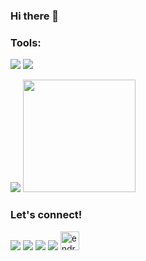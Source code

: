 ### Hi there 👋

<!--
**endrose/endrose** is a ✨ _special_ ✨ repository because its `README.md` (this file) appears on your GitHub profile.

Here are some ideas to get you started:

- 🔭 I’m currently working on ...
- 🌱 I’m currently learning ...
- 👯 I’m looking to collaborate on ...
- 🤔 I’m looking for help with ...
- 💬 Ask me about ...
- 📫 How to reach me: ...
- 😄 Pronouns: ...
- ⚡ Fun fact: ...
-->

### Tools:
<p>
   <img src="https://img.shields.io/badge/Text%20Editor-Visual%20Studio%20Code-blue?&logo=visual%20studio%20code&logoColor=blue" />
   <img src="https://gpvc.arturio.dev/endrose" />
</p>
   

<p>
  <img src="https://github-readme-stats.vercel.app/api?username=endrose&hide=contribs,prs&show_icons=true&hide_border=true&title_color=000" />
  <img src="https://github-readme-stats.vercel.app/api/top-langs/?username=endrose&layout=compact" height=180 />
</p>

### Let's connect!
<p>
    <a href="https://www.linkedin.com/in/endros-endros-44633811a/" target="blank"><img src="https://img.shields.io/badge/endros-20302f?style=flat&logo=linkedin" /></a>
    <a href="http://profile.endrose.my.id/" target="blank"><img src="https://img.shields.io/badge/endrose-20302f?style=flat&logo=githubio" /></a>
    <a href="https://dribbble.com/endros" target="blank"><img src="https://img.shields.io/badge/endros-20302f?style=flat&logo=dribbble" /></a>
    <a href="https://www.youtube.com/channel/UCVK33c144Ij_nxFZrxjt_Hg" target="blank"><img src="https://img.shields.io/badge/Dokumentasi Channel-20302f?style=flat&logo=youtube" /></a>
    <a href="https://dev.to/endrose"><img src="https://d2fltix0v2e0sb.cloudfront.net/dev-badge.svg" alt="endrose's DEV Profile" height="30" width="30"></a>
 </p>
